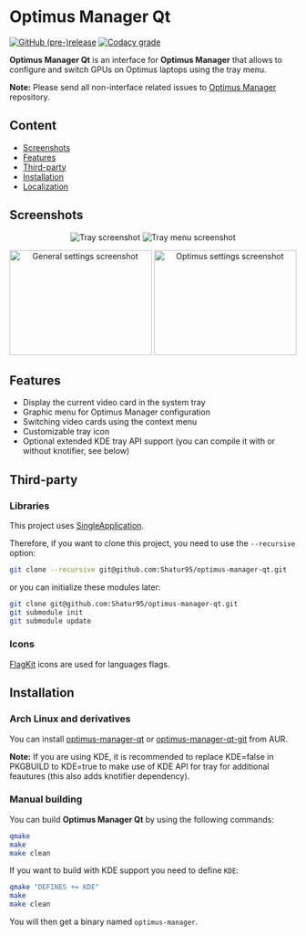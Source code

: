 # Optimus Manager Qt

[![GitHub (pre-)release](https://img.shields.io/github/release/Shatur95/optimus-manager-qt/all.svg)](https://github.com/Shatur95/optimus-manager-qt/releases)
[![Codacy grade](https://img.shields.io/codacy/grade/5cd6782b094743eaa6fe35bc20650914.svg)](https://app.codacy.com/project/Shatur95/optimus-manager-qt/dashboard)

**Optimus Manager Qt** is an interface for **Optimus Manager** that allows to configure and switch GPUs on Optimus laptops using the tray menu.

**Note:** Please send all non-interface related issues to [Optimus Manager](https://github.com/Askannz/optimus-manager) repository.

## Content

-   [Screenshots](#screenshots)
-   [Features](#features)
-   [Third-party](#third-party)
-   [Installation](#installation)
-   [Localization](#localization)

## Screenshots

<p align="center">
  <img src="https://raw.githubusercontent.com/Shatur95/optimus-manager-qt/master/dist/screenshots/tray.png" alt="Tray screenshot"/>
  <img src="https://raw.githubusercontent.com/Shatur95/optimus-manager-qt/master/dist/screenshots/tray-menu.png" alt="Tray menu screenshot"/>
</p>
<p align="center">
  <img src="https://raw.githubusercontent.com/Shatur95/optimus-manager-qt/master/dist/screenshots/settings-general.png" width="250px" height="184px" alt="General settings screenshot"/>
  <img src="https://raw.githubusercontent.com/Shatur95/optimus-manager-qt/master/dist/screenshots/settings-optimus.png" width="250px" height="184px" alt="Optimus settings screenshot"/>
</p>

## Features

-   Display the current video card in the system tray
-   Graphic menu for Optimus Manager configuration
-   Switching video cards using the context menu
-   Customizable tray icon
-   Optional extended KDE tray API support (you can compile it with or without knotifier, see below)

## Third-party

### Libraries

This project uses [SingleApplication](https://github.com/itay-grudev/SingleApplication).

Therefore, if you want to clone this project, you need to use the `--recursive` option: 

```bash
git clone --recursive git@github.com:Shatur95/optimus-manager-qt.git
```

or you can initialize these modules later:

```bash
git clone git@github.com:Shatur95/optimus-manager-qt.git
git submodule init
git submodule update
```

### Icons

[FlagKit](https://github.com/madebybowtie/FlagKit "Beautiful flag icons for usage in apps and on the web") icons are used for languages flags.

## Installation

### Arch Linux and derivatives

You can install [optimus-manager-qt](https://aur.archlinux.org/packages/optimus-manager-qt) or [optimus-manager-qt-git](https://aur.archlinux.org/packages/optimus-manager-qt-git) from AUR.

**Note:** If you are using KDE, it is recommended to replace KDE=false in PKGBUILD to KDE=true to make use of KDE API for tray for additional feautures (this also adds knotifier dependency).

### Manual building

You can build **Optimus Manager Qt** by using the following commands:

```bash
qmake
make
make clean
```

If you want to build with KDE support you need to define `KDE`:

```bash
qmake "DEFINES += KDE"
make
make clean
```

You will then get a binary named `optimus-manager`.
